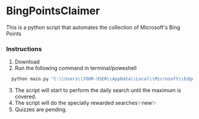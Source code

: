 # BingPointsClaimer

This is a python script that automates the collection of Microsoft's Bing Points

### Instructions
1. Download
2. Run the following command in terminal/poweshell
```Python
  python main.py "C:\\Users\\YOUR-USER\\AppData\\Local\\Microsoft\\Edge\\User Data\\Default"
```
3. The script will start to perform the daily search until the maximum is covered.
4. The script will do the specially rewarded searches✨new✨
5. Quizzes are pending.
